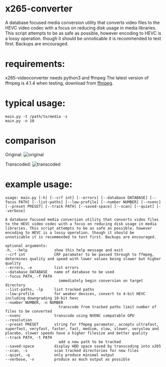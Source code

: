 # x265-converter
A database focused media conversion utility that converts video files to the
HEVC video codec with a focus on reducing disk usage in media libraries. This
script attempts to be as safe as possible, however encoding to HEVC is a lossy
operation. though it should be unnoticable it is recommended to test first.
Backups are encouraged.

# requirements:
x265-videoconverter needs python3 and ffmpeg
The latest version of ffmpeg is 4.1.4 when testing, download from [ffmpeg](https://ffmpeg.org/download.html).

# typical usage:
    main.py -t /path/to/media -s
    main.py -n 10

# comparison
Original:
![original](https://github.com/formcore/x265-videoconverter/blob/master/video_examples_output/x264%20to%20x265%20original.png?raw=true)

Transcoded:
![transcoded](https://github.com/formcore/x265-videoconverter/blob/master/video_examples_output/x264%20to%20x265%20output.png?raw=true)


# example usage:

    usage: main.py [-h] [--crf int] [--errors] [--database DATABASE] [--focus PATH] [--list-paths] [--low-profile] [--number NUMBER] [--nvenc] [--preset PRESET] [--track PATH] [--saved-space] [--scan] [--quiet] [--verbose]

    A database focused media conversion utility that converts video files to the HEVC video codec with a focus on reducing disk usage in media libraries. This script attempts to be as safe as possible, however encoding to HEVC is a lossy operation. though it should be
    unnoticable it is recommended to test first. Backups are encouraged.

    optional arguments:
    -h, --help            show this help message and exit
    --crf int             CRF paramater to be passed through to ffmpeg, determines quality and speed with lower values being slower but higher quality
    --errors, -e          list errors
    --database DATABASE   name of database to be used
    --focus PATH, -f PATH
                            immediately begin conversion on target directory
    --list-paths, -lp     list tracked paths
    --low-profile         for weaker devices, convert to 4-bit HEVC including downgrading 10-bit hevc
    --number NUMBER, -n NUMBER
                            transcode from tracked paths limit number of files to be converted
    --nvenc               transcode using NVENC compatable GPU
    --resolution
    --preset PRESET       string for ffmpeg paramater, accepts ultrafast, superfast, veryfast, faster, fast, medium, slow, slower, veryslow and placebo, slower speeds have a higher filesize and better quality
    --track PATH, -t PATH
                            add a new path to be tracked
    --saved-space         display HDD space saved by transcoding into x265
    --scan, -s            scan tracked directories for new files
    --quiet, -q           only produce minimal output
    --verbose, -v         produce as much output as possible
